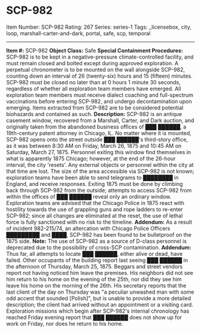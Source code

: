 # SCP-982
Item Number: SCP-982
Rating: 267
Series: series-1
Tags: _licensebox, city, loop, marshall-carter-and-dark, portal, safe, scp, temporal

---

  
**Item #:** SCP-982 
**Object Class:** Safe
**Special Containment Procedures:** SCP-982 is to be kept in a negative-pressure climate-controlled facility, and must remain closed and bolted except during approved exploration.
A perpetual chronometer is to be mounted on the wall alongside SCP-982, counting down an interval of 26 (twenty-six) hours and 15 (fifteen) minutes. SCP-982 must be closed no later than at 0 hours 1 minute 30 seconds, regardless of whether all exploration team members have emerged.
All exploration team members must receive dialect coaching and full-spectrum vaccinations before entering SCP-982, and undergo decontamination upon emerging.
Items extracted from SCP-982 are to be considered potential biohazards and contained as such.
**Description:** SCP-982 is an antique casement window, recovered from a Marshall, Carter, and Dark auction, and originally taken from the abandoned business offices of ███ ██████, a 19th-century patent attorney in Chicago, IL. No matter where it is mounted, SCP-982 opens onto the street outside ███ ██████'s third-story office, as it was between 8:30 AM on Friday, March 26, 1875 and 10:45 AM on Saturday, March 27, 1875. Personnel exiting this window find themselves in what is apparently 1875 Chicago; however, at the end of the 26-hour interval, the city 'resets'. Any external objects or personnel within the city at that time are lost.
The size of the area accessible via SCP-982 is not known; exploration teams have been able to send telegrams to ████████ in England, and receive responses.
Exiting 1875 must be done by climbing back through SCP-982 from the outside; attempts to access SCP-982 from within the offices of ███ ██████ reveal only an ordinary window. Exploration teams are advised that the Chicago Police in 1875 react with hostility towards the use of grappling guns and rope ladders to re-enter SCP-982; since all changes are eliminated at the reset, the use of lethal force is fully sanctioned with no risk to the timeline.
**Addendum:** As a result of incident 982-215/74, an altercation with Chicago Police Officers █████████ and ████, SCP-982 has been found to be bulletproof on the 1875 side.
**Note:** The use of SCP-982 as a source of D-class personnel is deprecated due to the possibility of cross-SCP contamination.
**Addendum:** Thus far, all attempts to locate ███ ██████, either alive or dead, have failed. Other occupants of the building report last seeing ███ ██████ in the afternoon of Thursday, March 25, 1875. Beggars and street vendors report not having noticed him leave the premises. His neighbors did not see him return to his home on the evening of the 25th, nor did they see him leave his home on the morning of the 26th.
His secretary reports that the last client of the day on Thursday was "a peculiar unwashed man with some odd accent that sounded [Polish]", but is unable to provide a more detailed description; the client had arrived without an appointment or a visiting card.
Exploration missions which begin after SCP-982's internal chronology has reached Friday evening report that ███ ██████ does not show up for work on Friday, nor does he return to his home.